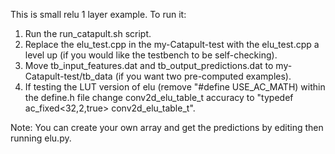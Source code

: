 This is small relu 1 layer example. To run it:
1. Run the run_catapult.sh script.
2. Replace the elu_test.cpp in the my-Catapult-test with the elu_test.cpp a level up (if you would like the testbench to be self-checking).
3. Move tb_input_features.dat and tb_output_predictions.dat to my-Catapult-test/tb_data (if you want two pre-computed examples).
4. If testing the LUT version of elu (remove "#define USE_AC_MATH) within the define.h file change conv2d_elu_table_t accuracy to "typedef ac_fixed<32,2,true> conv2d_elu_table_t".

Note: You can create your own array and get the predictions by editing then running elu.py. 

